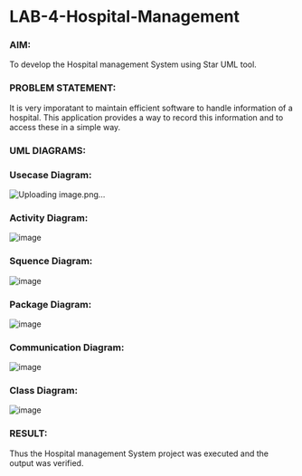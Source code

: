 # LAB-4-Hospital-Management
### AIM:
To develop the Hospital management System using Star UML tool.
### PROBLEM STATEMENT:
It is very imporatant to maintain efficient software to handle information of a hospital.
This application provides a way to record this information and to access these in a simple way.

### UML DIAGRAMS:
### Usecase Diagram:
![Uploading image.png…]()


### Activity Diagram:
![image](https://github.com/poojaanbu0/LAB-4-Hospital-Management/assets/119390329/0742ea66-f629-4ad7-934f-d33f2cd83ccd)

### Squence Diagram:
![image](https://github.com/poojaanbu0/LAB-4-Hospital-Management/assets/119390329/b179c9d8-bd6d-4b9c-a6d4-43c3cc65a4fd)


### Package Diagram:
![image](https://github.com/poojaanbu0/LAB-4-Hospital-Management/assets/119390329/05b99314-9c0b-4493-bb89-3563f0eeff81)


### Communication Diagram:
![image](https://github.com/poojaanbu0/LAB-4-Hospital-Management/assets/119390329/1f434add-80ca-4810-81d0-672ef7d75158)


### Class Diagram:
![image](https://github.com/poojaanbu0/LAB-4-Hospital-Management/assets/119390329/a4123e1a-edad-46eb-9e59-4e4b9f79f381)


### RESULT:
Thus the Hospital management System project was executed and the output was verified.
